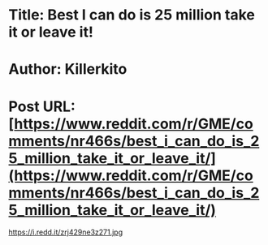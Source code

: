# Title: Best I can do is 25 million take it or leave it!
# Author: Killerkito
# Post URL: [https://www.reddit.com/r/GME/comments/nr466s/best_i_can_do_is_25_million_take_it_or_leave_it/](https://www.reddit.com/r/GME/comments/nr466s/best_i_can_do_is_25_million_take_it_or_leave_it/)


https://i.redd.it/zrj429ne3z271.jpg